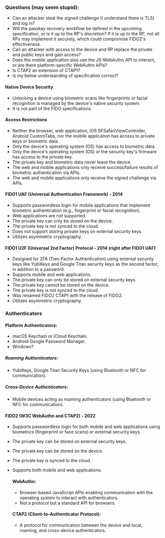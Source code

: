 ### Questions (may seem stupid):
- Can an attacker steal the signed challenge (I understand there is TLS) and log in?
- Will the passkey recovery workflow be defined in the upcoming specification, or is it up to the RP's discretion? If it is up to the RP, not all RPs may implement it securely, which could compromise FIDO2's effectiveness.
- Can an attacker with access to the device and RP replace the private and public keys and gain access?
- Does the mobile application also use the JS-WebAuthn API to interact, or are there platform-specific WebAuthn APIs?
- Is CTAP2 an extension of CTAP1?
- Is my below understanding of specification correct?

#### Native Device Security
- Unlocking a device using biometric scans like fingerprints or facial recognition is managed by the device's native security system.
- It is not part of the FIDO specifications.

#### Access Restrictions
- Neither the browser, web application, iOS SFSafariViewController, Android CustomTabs, nor the mobile application has access to private keys or biometric data.
- Only the device's operating system (OS) has access to biometric data.
- Only the device's operating system (OS) or the security key's firmware has access to the private key.
- The private key and biometric data never leave the device.
- The web and mobile applications only receive success/failure results of biometric authentication via APIs.
- The web and mobile applications only receive the signed challenge via APIs.

#### FIDO1 UAF (Universal Authentication Framework) - 2014
- Supports passwordless login for mobile applications that implement biometric authentication (e.g., fingerprint or facial recognition).
- Web applications are not supported.
- The private key can only be stored on the device.
- The private key is not synced to the cloud.
- Does not support storing private keys on external security keys.
- Utilizes asymmetric cryptography.

#### FIDO1 U2F (Universal 2nd Factor) Protocol - 2014 (right after FIDO1 UAF)
- Designed for 2FA (Two-Factor Authentication) using external security keys like YubiKeys and Google Titan security keys as the second factor, in addition to a password.
- Supports mobile and web applications.
- The private key can only be stored on external security keys.
- The private key cannot be stored on the device.
- The private key is not synced to the cloud.
- Was renamed FIDO2 CTAP1 with the release of FIDO2.
- Utilizes asymmetric cryptography.

### Authenticators
#### Platform Authenticators:
  - macOS Keychain or iCloud Keychain.
  - Android Google Password Manager.
  - Windows?

##### Roaming Authenticators:
  - YubiKeys, Google Titan Security Keys (using Bluetooth or NFC for communication).

##### Cross-Device Authenticators:
  - Mobile devices acting as roaming authenticators (using Bluetooth or NFC for communication).

#### FIDO2 (W3C WebAuthn and CTAP2) - 2022
- Supports passwordless login for both mobile and web applications using biometrics (fingerprint or face scans) or external security keys.
- The private key can be stored on external security keys.
- The private key can be stored on the device.
- The private key is synced to the cloud.
- Supports both mobile and web applications.

  #### WebAuthn:
  - Browser-based JavaScript APIs enabling communication with the operating system to interact with authenticators.
  - Not a protocol but a standard API for browsers.

  #### CTAP2 (Client-to-Authenticator Protocol):
  - A protocol for communication between the device and local, roaming, and cross-device authenticators.
